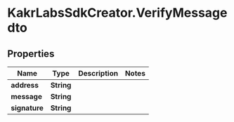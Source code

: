 # KakrLabsSdkCreator.VerifyMessagedto

## Properties

Name | Type | Description | Notes
------------ | ------------- | ------------- | -------------
**address** | **String** |  | 
**message** | **String** |  | 
**signature** | **String** |  | 


